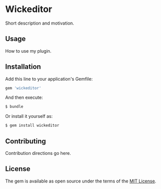 # Wickeditor
Short description and motivation.

## Usage
How to use my plugin.

## Installation
Add this line to your application's Gemfile:

```ruby
gem 'wickeditor'
```

And then execute:
```bash
$ bundle
```

Or install it yourself as:
```bash
$ gem install wickeditor
```

## Contributing
Contribution directions go here.

## License
The gem is available as open source under the terms of the [MIT License](http://opensource.org/licenses/MIT).
